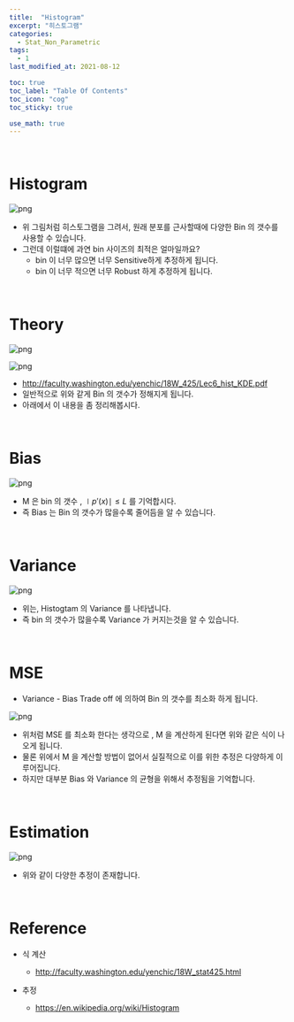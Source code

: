```yaml
---
title:  "Histogram"
excerpt: "히스토그램"
categories:
  - Stat_Non_Parametric
tags:
  - 1
last_modified_at: 2021-08-12

toc: true
toc_label: "Table Of Contents"
toc_icon: "cog"
toc_sticky: true

use_math: true
---
```


<br>

# Histogram

![png](/assets/images/Stat/40_3.png)

- 위 그림처럼 히스토그램을 그려서, 원래 분포를 근사할때에 다양한 Bin 의 갯수를 사용할 수 있습니다.
- 그런데 이럴떄에 과연 bin 사이즈의 최적은 얼마일까요? 
  - bin 이 너무 많으면 너무 Sensitive하게 추정하게 됩니다.
  - bin 이 너무 적으면 너무 Robust 하게 추정하게 됩니다. 

<br>

# Theory 

![png](/assets/images/Stat/40_1.png)

![png](/assets/images/Stat/40_2.png)

- http://faculty.washington.edu/yenchic/18W_425/Lec6_hist_KDE.pdf
- 일반적으로 위와 같게 Bin 의 갯수가 정해지게 됩니다. 
- 아래에서 이 내용을 좀 정리해봅시다. 

<br>

# Bias

![png](/assets/images/Stat/40_4.png)

- M 은 bin 의 갯수 , $\mid p'(x) \mid \le L$  를 기억합시다. 
- 즉 Bias 는 Bin 의 갯수가 많을수록 줄어듬을 알 수 있습니다. 

<br>

# Variance

![png](/assets/images/Stat/40_5.png)

- 위는, Histogtam 의 Variance 를 나타냅니다.
- 즉 bin 의 갯수가 많을수록 Variance 가 커지는것을 알 수 있습니다. 

<br>

# MSE 

- Variance - Bias Trade off 에 의하여 Bin 의 갯수를 최소화 하게 됩니다.

![png](/assets/images/Stat/40_6.png)

- 위처럼 MSE 를 최소화 한다는 생각으로 , M 을 계산하게 된다면 위와 같은 식이 나오게 됩니다. 
- 물론 위에서 M 을 계산할 방법이 없어서 실질적으로 이를 위한 추정은 다양하게 이루어집니다. 
- 하지만 대부분 Bias 와 Variance 의 균형을 위해서 추정됨을 기억합니다.

<br>

# Estimation 

![png](/assets/images/Stat/40_7.png)

- 위와 같이 다양한 추정이 존재합니다. 

<br>

# Reference 

- 식 계산 
  - http://faculty.washington.edu/yenchic/18W_stat425.html

- 추정
  - https://en.wikipedia.org/wiki/Histogram

